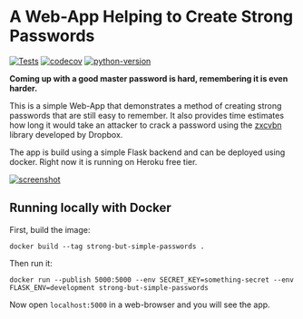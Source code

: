 # A Web-App Helping to Create Strong Passwords

[![Tests](https://github.com/cxan96/strong-but-simple-passwords/actions/workflows/tests.yaml/badge.svg)](https://github.com/cxan96/strong-but-simple-passwords/actions/workflows/tests.yaml)
[![codecov](https://codecov.io/gh/cxan96/strong-but-simple-passwords/branch/main/graph/badge.svg)](https://codecov.io/gh/cxan96/strong-but-simple-passwords)
[![python-version](https://img.shields.io/badge/python-3.9-blue)](https://img.shields.io/badge/python-3.9-blue)

**Coming up with a good master password is hard, remembering it is even harder.**

This is a simple Web-App that demonstrates a method of creating strong passwords that are still easy to remember. 
It also provides time estimates how long it would take an attacker to crack a password 
using the [zxcvbn](https://github.com/dropbox/zxcvbn) library developed by Dropbox.

The app is build using a simple Flask backend and can be deployed using docker.
Right now it is running on Heroku free tier.

[![screenshot](https://raw.githubusercontent.com/cxan96/strong-but-simple-passwords/main/screenshot.png)](https://strong-but-simple-passwords.herokuapp.com)


## Running locally with Docker

First, build the image:
```Shell Session
docker build --tag strong-but-simple-passwords .
```

Then run it:
```Shell Session
docker run --publish 5000:5000 --env SECRET_KEY=something-secret --env FLASK_ENV=development strong-but-simple-passwords
```

Now open `localhost:5000` in a web-browser and you will see the app.
